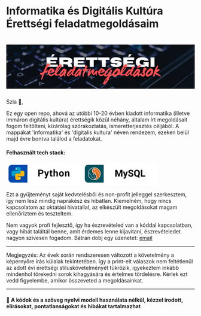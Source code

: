 # Informatika és Digitális Kultúra Érettségi feladatmegoldásaim

# ![header](https://github.com/Vndrvs/info-digikult-erettsegik/blob/main/png/banner_pic.png)

<p>
Szia 👋,

Ez egy open repo, ahová az utóbbi 10-20 évben kiadott informatika (illetve immáron digitális kultúra) érettségik közül néhány, általam írt megoldásait fogom feltölteni, kizárólag szórakoztatás, ismeretterjesztés céljából.
A mappákat 'informatika' és 'digitalis kultura' néven rendezem, ezeken belül majd évre bontva találod a feladatokat.
</p>

<div class="icon-wrapper">
 
<h4><strong>Felhasznált tech stack:</strong></h4>

<img src="https://github.com/Vndrvs/info-digikult-erettsegik/blob/main/png/python.png" alt="Python">
<img src="https://github.com/Vndrvs/info-digikult-erettsegik/blob/main/png/sql.png" alt="MySQL">

<p>
Ezt a gyűjteményt saját kedvtelésből és non-profit jelleggel szerkesztem, így nem lesz mindig naprakész és hibátlan. Kiemelném, hogy nincs kapcsolatom az oktatási hivatallal, az elkészült megoldásokat magam ellenőriztem és teszteltem.

Nem vagyok profi fejlesztő, így ha észrevételed van a kóddal kapcsolatban, vagy hibát találtál benne, amit érdemes lenne kijavítani, észrevételedet nagyon szívesen fogadom. Bátran dobj egy üzenetet: [email](andras.webdev@gmail.com)

<hr> 

Megjegyzés: Az évek során rendszeresen változott a követelmény a képernyőre írás külalak tekintetében.
így a print-elt válaszok nem feltétlenül az adott évi érettségi stíluskövetelményét tükrözik, igyekeztem inkább mindenhol törekedni sorok kihagyására és értelmes tördelésre. Kérlek ezt vedd figyelembe, amikor összeveted a megoldásainkat.
</p>

</div>

 ---

</details>
<h4>👀 A kódok és a szöveg nyelvi modell használata nélkül, kézzel írodott, elírásokat, pontatlanságokat és hibákat tartalmazhat</h4>
